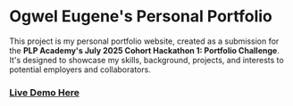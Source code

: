 # Ogwel Eugene's Personal Portfolio 

This project is my personal portfolio website, created as a submission for the **PLP Academy's July 2025 Cohort Hackathon 1: Portfolio Challenge**. It's designed to showcase my skills, background, projects, and interests to potential employers and collaborators.

### **[Live Demo Here](https://welgene.github.io/portfolio-web/)**